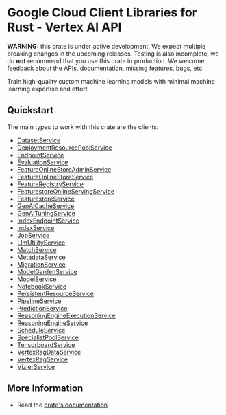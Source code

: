 # Google Cloud Client Libraries for Rust - Vertex AI API

<!-- Code generated by sidekick. DO NOT EDIT. -->

**WARNING:** this crate is under active development. We expect multiple breaking
changes in the upcoming releases. Testing is also incomplete, we do **not**
recommend that you use this crate in production. We welcome feedback about the
APIs, documentation, missing features, bugs, etc.

Train high-quality custom machine learning models with minimal machine
learning expertise and effort.

## Quickstart

The main types to work with this crate are the clients:

* [DatasetService]
* [DeploymentResourcePoolService]
* [EndpointService]
* [EvaluationService]
* [FeatureOnlineStoreAdminService]
* [FeatureOnlineStoreService]
* [FeatureRegistryService]
* [FeaturestoreOnlineServingService]
* [FeaturestoreService]
* [GenAiCacheService]
* [GenAiTuningService]
* [IndexEndpointService]
* [IndexService]
* [JobService]
* [LlmUtilityService]
* [MatchService]
* [MetadataService]
* [MigrationService]
* [ModelGardenService]
* [ModelService]
* [NotebookService]
* [PersistentResourceService]
* [PipelineService]
* [PredictionService]
* [ReasoningEngineExecutionService]
* [ReasoningEngineService]
* [ScheduleService]
* [SpecialistPoolService]
* [TensorboardService]
* [VertexRagDataService]
* [VertexRagService]
* [VizierService]

## More Information

* Read the [crate's documentation](https://docs.rs/google-cloud-aiplatform-v1/latest/google-cloud-aiplatform-v1)

[DatasetService]: https://docs.rs/google-cloud-aiplatform-v1/latest/google_cloud_aiplatform_v1/client/struct.DatasetService.html
[DeploymentResourcePoolService]: https://docs.rs/google-cloud-aiplatform-v1/latest/google_cloud_aiplatform_v1/client/struct.DeploymentResourcePoolService.html
[EndpointService]: https://docs.rs/google-cloud-aiplatform-v1/latest/google_cloud_aiplatform_v1/client/struct.EndpointService.html
[EvaluationService]: https://docs.rs/google-cloud-aiplatform-v1/latest/google_cloud_aiplatform_v1/client/struct.EvaluationService.html
[FeatureOnlineStoreAdminService]: https://docs.rs/google-cloud-aiplatform-v1/latest/google_cloud_aiplatform_v1/client/struct.FeatureOnlineStoreAdminService.html
[FeatureOnlineStoreService]: https://docs.rs/google-cloud-aiplatform-v1/latest/google_cloud_aiplatform_v1/client/struct.FeatureOnlineStoreService.html
[FeatureRegistryService]: https://docs.rs/google-cloud-aiplatform-v1/latest/google_cloud_aiplatform_v1/client/struct.FeatureRegistryService.html
[FeaturestoreOnlineServingService]: https://docs.rs/google-cloud-aiplatform-v1/latest/google_cloud_aiplatform_v1/client/struct.FeaturestoreOnlineServingService.html
[FeaturestoreService]: https://docs.rs/google-cloud-aiplatform-v1/latest/google_cloud_aiplatform_v1/client/struct.FeaturestoreService.html
[GenAiCacheService]: https://docs.rs/google-cloud-aiplatform-v1/latest/google_cloud_aiplatform_v1/client/struct.GenAiCacheService.html
[GenAiTuningService]: https://docs.rs/google-cloud-aiplatform-v1/latest/google_cloud_aiplatform_v1/client/struct.GenAiTuningService.html
[IndexEndpointService]: https://docs.rs/google-cloud-aiplatform-v1/latest/google_cloud_aiplatform_v1/client/struct.IndexEndpointService.html
[IndexService]: https://docs.rs/google-cloud-aiplatform-v1/latest/google_cloud_aiplatform_v1/client/struct.IndexService.html
[JobService]: https://docs.rs/google-cloud-aiplatform-v1/latest/google_cloud_aiplatform_v1/client/struct.JobService.html
[LlmUtilityService]: https://docs.rs/google-cloud-aiplatform-v1/latest/google_cloud_aiplatform_v1/client/struct.LlmUtilityService.html
[MatchService]: https://docs.rs/google-cloud-aiplatform-v1/latest/google_cloud_aiplatform_v1/client/struct.MatchService.html
[MetadataService]: https://docs.rs/google-cloud-aiplatform-v1/latest/google_cloud_aiplatform_v1/client/struct.MetadataService.html
[MigrationService]: https://docs.rs/google-cloud-aiplatform-v1/latest/google_cloud_aiplatform_v1/client/struct.MigrationService.html
[ModelGardenService]: https://docs.rs/google-cloud-aiplatform-v1/latest/google_cloud_aiplatform_v1/client/struct.ModelGardenService.html
[ModelService]: https://docs.rs/google-cloud-aiplatform-v1/latest/google_cloud_aiplatform_v1/client/struct.ModelService.html
[NotebookService]: https://docs.rs/google-cloud-aiplatform-v1/latest/google_cloud_aiplatform_v1/client/struct.NotebookService.html
[PersistentResourceService]: https://docs.rs/google-cloud-aiplatform-v1/latest/google_cloud_aiplatform_v1/client/struct.PersistentResourceService.html
[PipelineService]: https://docs.rs/google-cloud-aiplatform-v1/latest/google_cloud_aiplatform_v1/client/struct.PipelineService.html
[PredictionService]: https://docs.rs/google-cloud-aiplatform-v1/latest/google_cloud_aiplatform_v1/client/struct.PredictionService.html
[ReasoningEngineExecutionService]: https://docs.rs/google-cloud-aiplatform-v1/latest/google_cloud_aiplatform_v1/client/struct.ReasoningEngineExecutionService.html
[ReasoningEngineService]: https://docs.rs/google-cloud-aiplatform-v1/latest/google_cloud_aiplatform_v1/client/struct.ReasoningEngineService.html
[ScheduleService]: https://docs.rs/google-cloud-aiplatform-v1/latest/google_cloud_aiplatform_v1/client/struct.ScheduleService.html
[SpecialistPoolService]: https://docs.rs/google-cloud-aiplatform-v1/latest/google_cloud_aiplatform_v1/client/struct.SpecialistPoolService.html
[TensorboardService]: https://docs.rs/google-cloud-aiplatform-v1/latest/google_cloud_aiplatform_v1/client/struct.TensorboardService.html
[VertexRagDataService]: https://docs.rs/google-cloud-aiplatform-v1/latest/google_cloud_aiplatform_v1/client/struct.VertexRagDataService.html
[VertexRagService]: https://docs.rs/google-cloud-aiplatform-v1/latest/google_cloud_aiplatform_v1/client/struct.VertexRagService.html
[VizierService]: https://docs.rs/google-cloud-aiplatform-v1/latest/google_cloud_aiplatform_v1/client/struct.VizierService.html
